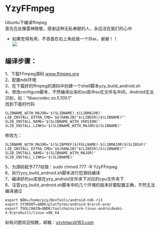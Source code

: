 # YzyFFmpeg
Ubuntu下编译ffmpeg  
首先在此像雷神致敬，感谢这种无私奉献的人，永远活在我们的心中 
- 如果觉得有用，不吝啬在右上角给我一个Star。谢谢！！  
![](https://raw.githubusercontent.com/yzytmac/yzytmac.github.io/master/images/star.png)  
## 编译步骤： ##  
1、下载FFmpeg源码 www.ffmpeg.org  
2、配置ndk环境  
3、在下载好的ffmpeg的源码中创建一个shell脚本yzy_build_android.sh  
4、修改configure脚本，不然编译出来的so库中so在文件名中间，Android无法识别，如：“libavcodec.so.5.100.1”  
找到下面的代码  
    
    SLIBNAME_WITH_MAJOR='$(SLIBNAME).$(LIBMAJOR)'  
    LIB_INSTALL_EXTRA_CMD='$$(RANLIB)"$(LIBDIR)/$(LIBNAME)"'  
    SLIB_INSTALL_NAME='$(SLIBNAME_WITH_VERSION)'  
    SLIB_INSTALL_LINKS='$(SLIBNAME_WITH_MAJOR)$(SLIBNAME)'  
修改为：  

    SLIBNAME_WITH_MAJOR='$(SLIBPREF)$(FULLNAME)-$(LIBMAJOR)$(SLIBSUF)'  
    LIB_INSTALL_EXTRA_CMD='$$(RANLIB)"$(LIBDIR)/$(LIBNAME)"'  
    SLIB_INSTALL_NAME='$(SLIBNAME_WITH_MAJOR)'  
    SLIB_INSTALL_LINKS='$(SLIBNAME)'  
5、为源码赋予777权限：sudo chmod 777 -R YzyFFmpeg  
6、执行yzy_build_android.sh脚本进行怼源码编译  
7、编译好的so库放在yzy_android文件夹下对应的cpu文件夹下  
8、注意yzy_build_android.sh脚本中的几个环境的版本好要配置正确，不然无法编译通过  

    export NDK=/home/yzy/DevTools/android-ndk-r13
    export SYSROOT=$NDK/platforms/android-9/arch-arm/
    export TOOLCHAIN=$NDK/toolchains/arm-linux-androideabi-4.9/prebuilt/linux-x86_64

如有问题欢迎指教，邮箱：yzytmac@163.com  

